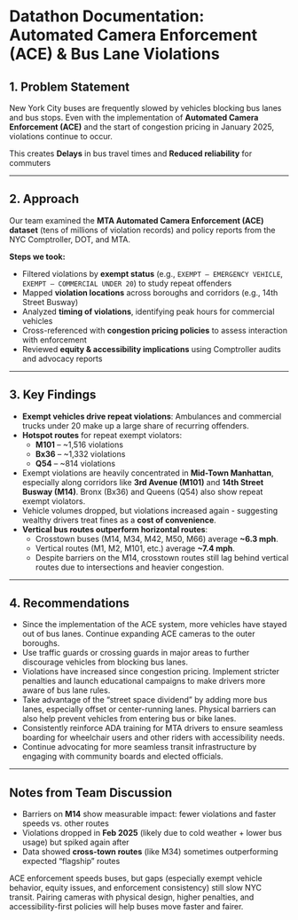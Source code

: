 # Datathon Documentation: Automated Camera Enforcement (ACE) & Bus Lane Violations  

## 1. Problem Statement  
New York City buses are frequently slowed by vehicles blocking bus lanes and bus stops. Even with the implementation of **Automated Camera Enforcement (ACE)** and the start of congestion pricing in January 2025, violations continue to occur.  

This creates **Delays** in bus travel times and **Reduced reliability** for commuters  

---

## 2. Approach  
Our team examined the **MTA Automated Camera Enforcement (ACE) dataset** (tens of millions of violation records) and policy reports from the NYC Comptroller, DOT, and MTA.  

**Steps we took:**  
- Filtered violations by **exempt status** (e.g., `EXEMPT – EMERGENCY VEHICLE`, `EXEMPT – COMMERCIAL UNDER 20`) to study repeat offenders  
- Mapped **violation locations** across boroughs and corridors (e.g., 14th Street Busway)  
- Analyzed **timing of violations**, identifying peak hours for commercial vehicles  
- Cross-referenced with **congestion pricing policies** to assess interaction with enforcement  
- Reviewed **equity & accessibility implications** using Comptroller audits and advocacy reports  

---

## 3. Key Findings  
- **Exempt vehicles drive repeat violations**: Ambulances and commercial trucks under 20 make up a large share of recurring offenders.  
- **Hotspot routes** for repeat exempt violators:  
  - **M101** – ~1,516 violations  
  - **Bx36** – ~1,332 violations  
  - **Q54** – ~814 violations  
-  Exempt violations are heavily concentrated in **Mid-Town Manhattan**, especially along corridors like **3rd Avenue (M101)** and **14th Street Busway (M14)**. Bronx (Bx36) and Queens (Q54) also show repeat exempt violators.  
-  Vehicle volumes dropped, but violations increased again - suggesting wealthy drivers treat fines as a **cost of convenience**.   
- **Vertical bus routes outperform horizontal routes**:  
  - Crosstown buses (M14, M34, M42, M50, M66) average **~6.3 mph**.  
  - Vertical routes (M1, M2, M101, etc.) average **~7.4 mph**.  
  - Despite barriers on the M14, crosstown routes still lag behind vertical routes due to intersections and heavier congestion.  

---

## 4. Recommendations  
- Since the implementation of the ACE system, more vehicles have stayed out of bus lanes. Continue expanding ACE cameras to the outer boroughs.
- Use traffic guards or crossing guards in major areas to further discourage vehicles from blocking bus lanes.
- Violations have increased since congestion pricing. Implement stricter penalties and launch educational campaigns to make drivers more aware of bus lane rules.
- Take advantage of the “street space dividend” by adding more bus lanes, especially offset or center-running lanes. Physical barriers can also help prevent vehicles from entering bus or bike lanes.
- Consistently reinforce ADA training for MTA drivers to ensure seamless boarding for wheelchair users and other riders with accessibility needs.
- Continue advocating for more seamless transit infrastructure by engaging with community boards and elected officials.

---

## Notes from Team Discussion  
- Barriers on **M14** show measurable impact: fewer violations and faster speeds vs. other routes  
- Violations dropped in **Feb 2025** (likely due to cold weather + lower bus usage) but spiked again after  
- Data showed **cross-town routes** (like M34) sometimes outperforming expected “flagship” routes  

ACE enforcement speeds buses, but gaps (especially exempt vehicle behavior, equity issues, and enforcement consistency) still slow NYC transit. Pairing cameras with physical design, higher penalties, and accessibility-first policies will help buses move faster and fairer.  
